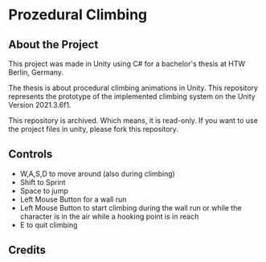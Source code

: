# Prozedural Climbing

## About the Project
This project was made in Unity using C# for a bachelor's thesis at HTW Berlin, Germany.

The thesis is about procedural climbing animations in Unity. This repository represents the prototype of the implemented climbing system on the Unity Version 2021.3.6f1.

This repository is archived. Which means, it is read-only. If you want to use the project files in unity, please fork this repository.

## Controls
* W,A,S,D to move around (also during climbing)
* Shift to Sprint
* Space to jump
* Left Mouse Button for a wall run
* Left Mouse Button to start climbing during the wall run or while the character is in the air while a hooking point is in reach
* E to quit climbing


## Credits
